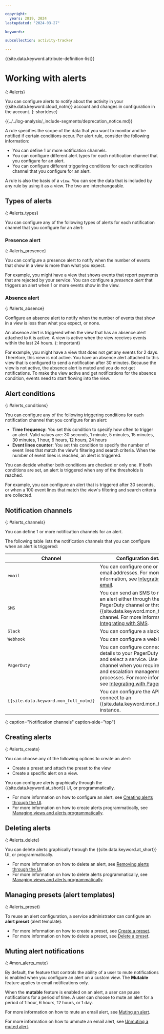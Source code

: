 ```yaml
---

copyright:
  years: 2019, 2024
lastupdated: "2024-03-27"

keywords:

subcollection: activity-tracker

---
```


{{site.data.keyword.attribute-definition-list}}


# Working with alerts
{: #alerts}

You can configure alerts to notify about the activity in your {{site.data.keyword.cloud_notm}} account and changes in configuration in the account.
{: shortdesc}

<!-- Common deprecation statement -->
{{../../log-analysis/_include-segments/deprecation_notice.md}}

A rule specifies the scope of the data that you want to monitor and be notified if certain conditions occur. Per alert rule, consider the following information:
- You can define 1 or more notification channels.
- You can configure different alert types for each notification channel that you configure for an alert.
- You can configure different triggering conditions for each notification channel that you configure for an alert.

A rule is also the basis of a `view`. You can see the data that is included by any rule by using it as a view. The two are interchangeable.

## Types of alerts
{: #alerts_types}

You can configure any of the following types of alerts for each notification channel that you configure for an alert:

### Presence alert
{: #alerts_presence}

You can configure a presence alert to notify when the number of events that show in a view is more than what you expect.

For example, you might have a view that shows events that report payments that are rejected by your service. You can configure a *presence alert* that triggers an alert when 1 or more events show in the view.


### Absence alert
{: #alerts_absence}

Configure an absence alert to notify when the number of events that show in a view is less than what you expect, or none.

An absence alert is triggered when the view that has an absence alert attached to it is active. A view is active when the view receives events within the last 24 hours.
{: important}

For example, you might have a view that does not get any events for 2 days. Therefore, this view is not active. You have an absence alert attached to this view that is configured to send a notification after 30 minutes. Because the view is not active, the absence alert is muted and you do not get notifications. To make the view active and get notifications for the absence condition, events need to start flowing into the view.


## Alert conditions
{: #alerts_conditions}

You can configure any of the following triggering conditions for each notification channel that you configure for an alert:

* **Time frequency**: You set this condition to specify how often to trigger an alert. Valid values are: 30 seconds, 1 minute, 5 minutes, 15 minutes, 30 minutes, 1 hour, 6 hours, 12 hours, 24 hours
* **Event lines counter**: You set this condition to specify the number of event lines that match the view's filtering and search criteria. When the number of event lines is reached, an alert is triggered.

You can decide whether both conditions are checked or only one. If both conditions are set, an alert is triggered when any of the thresholds is reached.

For example, you can configure an alert that is triggered after 30 seconds, or when a 100 event lines that match the view's filtering and search criteria are collected.


## Notification channels
{: #alerts_channels}

You can define 1 or more notification channels for an alert.

The following table lists the notification channels that you can configure when an alert is triggered:

| Channel           | Configuration details |
|-------------------|-----------------------|
| `email`             | You can configure one or more email addresses. For more information, see [Integrating with email](/docs/activity-tracker?topic=activity-tracker-email). |
| `SMS`               | You can send an SMS to notify of an alert either through the PagerDuty channel or through the {{site.data.keyword.mon_full_notm}} channel. For more information, see [Integrating with SMS](/docs/activity-tracker?topic=activity-tracker-sms). |
| `Slack`             | You can configure a slack channel. |
| `Webhook`           | You can configure a web hook URL. |
| `PagerDuty`         | You can configure connection details to your PagerDuty system, and select a service. Use this channel when you require call times and escalation management processes. For more information, see [Integrating with PagerDuty](/docs/activity-tracker?topic=activity-tracker-pagerduty). |
| `{{site.data.keyword.mon_full_notm}}`         | You can configure the API key to connect to an {{site.data.keyword.mon_full_notm}} instance. |
{: caption="Notification channels" caption-side="top"}


## Creating alerts
{: #alerts_create}

You can choose any of the following options to create an alert:
- Create a preset and attach the preset to the view
- Create a specific alert on a view.

You can configure alerts graphically through the {{site.data.keyword.at_short}} UI, or programmatically.
- For more information on how to configure an alert, see [Creating alerts through the UI](/docs/activity-tracker?topic=activity-tracker-create_alert_ui).
- For more information on how to create alerts programmatically, see [Managing views and alerts programmatically](/docs/activity-tracker?topic=activity-tracker-config-api).


## Deleting alerts
{: #alerts_delete}

You can delete alerts graphically through the {{site.data.keyword.at_short}} UI, or programmatically.
- For more information on how to delete an alert, see [Removing alerts through the UI](/docs/activity-tracker?topic=activity-tracker-remove_alert_ui).
- For more information on how to delete alerts programmatically, see [Managing views and alerts programmatically](/docs/activity-tracker?topic=activity-tracker-config-api#config-api-create-view-alert).


## Managing presets (alert templates)
{: #alerts_preset}

To reuse an alert configuration, a service administrator can configure an **alert preset** (alert template).
- For more information on how to create a preset, see [Create a preset](/docs/activity-tracker?topic=activity-tracker-preset_ui#preset_ui_create).
- For more information on how to delete a preset, see [Delete a preset](/docs/activity-tracker?topic=activity-tracker-preset_ui#preset_ui_delete).


## Muting alert notifications
{: #mon_alerts_mute}

By default, the feature that controls the ability of a user to mute notifications is enabled when you configure an alert on a custom view. The **Mutable** feature applies to email notifications only.

When the **mutable** feature is enabled on an alert, a user can pause notifications for a period of time. A user can choose to mute an alert for a period of 1 hour, 6 hours, 12 hours, or 1 day.

For more information on how to mute an email alert, see [Muting an alert](/docs/activity-tracker?topic=activity-tracker-email#email_mute).

For more information on how to ummute an email alert, see [Unmuting a muted alert](/docs/activity-tracker?topic=activity-tracker-email#email_unmute).

